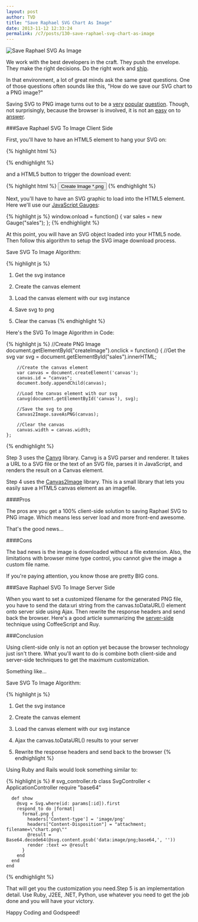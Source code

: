 ```yaml
---
layout: post
author: TVD
title: "Save Raphael SVG Chart As Image"
date: 2013-11-12 12:33:24
permalink: /c7/posts/130-save-raphael-svg-chart-as-image
---
```


<img src="http://techoctave.com/c7/static/svg-to-png.png" alt="Save Raphael SVG As Image"/>

We work with the best developers in the craft. They push the envelope. They make the right decisions. Do the right work and [ship][1].


In that environment, a lot of great minds ask the same great questions. One of those questions often sounds like this, "How do we save our SVG chart to a PNG image?"

Saving SVG to PNG image turns out to be a [very][2] [popular][3] [question][4]. Though, not surprisingly, because the browser is involved, it is not an [easy][5] on to [answer][6].


###Save Raphael SVG To Image Client Side

First, you'll have to have an HTML5 element to hang your SVG on:

{% highlight html %}
    <div id="sales"></div>
{% endhighlight %}

and a HTML5 button to trigger the download event:

{% highlight html %}
    <button id="createImage">Create Image *.png</button>
{% endhighlight %}

Next, you'll have to have an SVG graphic to load into the HTML5 element. Here we'll use our [JavaScript Gauges][7]:

{% highlight js %}
    window.onload = function() {
    	var sales = new Gauge("sales");
    };
{% endhighlight %}

At this point, you will have an SVG object loaded into your HTML5  node. Then follow this algorithm to setup the SVG image download process.

Save SVG To Image Algorithm:

{% highlight js %}
 1. Get the svg instance
 
 2. Create the canvas element
 
 3. Load the canvas element with our svg instance
 
 4. Save svg to png
 
 5. Clear the canvas
{% endhighlight %}

Here's the SVG To Image Algorithm in Code:

{% highlight js %}
    //Create PNG Image
    document.getElementById("createImage").onclick = function() {
    	//Get the svg
    	var svg = document.getElementById("sales").innerHTML;
    		
    	//Create the canvas element
    	var canvas = document.createElement('canvas');
    	canvas.id = "canvas";
    	document.body.appendChild(canvas);
    		
    	//Load the canvas element with our svg
    	canvg(document.getElementById('canvas'), svg);
    		
    	//Save the svg to png
    	Canvas2Image.saveAsPNG(canvas);
    		
    	//Clear the canvas
    	canvas.width = canvas.width;
    };
{% endhighlight %}

Step 3 uses the [Canvg][8] library. Canvg is a SVG parser and renderer. It takes a URL to a SVG file or the text of an SVG file, parses it in JavaScript, and renders the result on a Canvas element.

Step 4 uses the [Canvas2Image][9] library. This is a small library that lets you easily save a HTML5 canvas element as an imagefile.

####Pros

The pros are you get a 100% client-side solution to saving Raphael SVG to PNG image. Which means less server load and more front-end awesome.

That's the good news...

####Cons

The bad news is the image is downloaded without a file extension. Also, the limitations with browser mime type control, you cannot give the image a custom file name.

If you're paying attention, you know those are pretty BIG cons.


###Save Raphael SVG To Image Server Side

When you want to set a customized filename for the generated PNG file, you have to send the data:uri string from the canvas.toDataURL() element onto server side using Ajax. Then rewrite the response headers and send back the browser. Here's a good article summarizing the [server-side][10] technique using CoffeeScript and Ruy.


###Conclusion

Using client-side only is not an option yet because the browser technology just isn't there. What you'll want to do is combine both client-side and server-side techniques to get the maximum customization.

Something like...

Save SVG To Image Algorithm:

{% highlight js %}
 1. Get the svg instance
 
 2. Create the canvas element
 
 3. Load the canvas element with our svg instance
 
 4. Ajax the canvas.toDataURL() results to your server
 
 5. Rewrite the response headers and send back to the browser
{% endhighlight %}

Using Ruby and Rails would look something similar to:

{% highlight js %}
    # svg_controller.rb
    class SvgController < ApplicationController
      require "base64"
      
      def show
        @svg = Svg.where(id: params[:id]).first
        respond_to do |format|
          format.png {
            headers['Content-type'] = 'image/png'
            headers["Content-Disposition"] = "attachment; filename=\"chart.png\""
            @result = Base64.decode64(@svg.content.gsub('data:image/png;base64,', ''))
            render :text => @result
          }
        end
      end
    end
{% endhighlight %}

That will get you the customization you need.Step 5 is an implementation detail. Use Ruby, J2EE, .NET, Python, use whatever you need to get the job done and you will have your victory.

Happy Coding and Godspeed!

  [1]: http://techoctave.com/c7/posts/79-never-save-anything-for-the-swim-back
  [2]: http://stackoverflow.com/questions/14631408/save-svg-html5-to-png-or-image
  [3]: http://stackoverflow.com/questions/4086703/convert-raphael-svg-to-image-png-etc-client-side
  [4]: http://stackoverflow.com/questions/15981394/save-svgin-div-to-png-or-convert-to-png-raphael-js
  [5]: http://stackoverflow.com/questions/17454971/export-svg-to-png-with-image-inside-svg
  [6]: http://stackoverflow.com/questions/3975499/convert-svg-to-image-jpeg-png-etc-in-the-browser
  [7]: http://techoctave.com/gauges
  [8]: https://code.google.com/p/canvg/
  [9]: http://www.nihilogic.dk/labs/canvas2image/
  [10]: http://www.intridea.com/blog/2013/1/9/downloadable-svg-in-png-format
